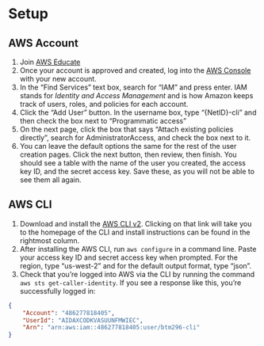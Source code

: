 # Setup

## AWS Account

1. Join [AWS Educate](https://aws.amazon.com/education/awseducate/)
2. Once your account is approved and created, log into the [AWS Console](https://console.aws.amazon.com/console/home) with your new account.
3. In the “Find Services” text box, search for “IAM” and press enter. IAM stands for *Identity and Access Management* and is how Amazon keeps track of users, roles, and policies for each account.
4. Click the “Add User” button. In the username box, type “{NetID}-cli” and then check the box next to “Programmatic access”
5. On the next page, click the box that says “Attach existing policies directly”, search for AdministratorAccess, and check the box next to it.
6. You can leave the default options the same for the rest of the user creation pages. Click the next button, then review, then finish. You should see a table with the name of the user you created, the access key ID, and the secret access key. Save these, as you will not be able to see them all again.

## AWS CLI

1. Download and install the [AWS CLI v2](https://aws.amazon.com/cli/). Clicking on that link will take you to the homepage of the CLI and install instructions can be found in the rightmost column.
2. After installing the AWS CLI, run `aws configure` in a command line. Paste your access key ID and secret access key when prompted. For the region, type “us-west-2” and for the default output format, type “json”.
3. Check that you’re logged into AWS via the CLI by running the command `aws sts get-caller-identity`. If you see a response like this, you’re successfully logged in:

```json
{
    "Account": "486277818405",
    "UserId": "AIDAXCODKVASUUNFMWIEC",
    "Arn": "arn:aws:iam::486277818405:user/btm296-cli"
}
```

